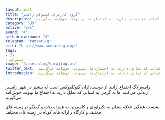 ```yaml
---
layout: post
title: "گروه کاربران لینوکس رامسر"
description:  رامسر لاگ اجتماع آزادی از دوست‌داران گنو/لینوکس است که بیشتر در شهر رامسر زندگی می‌کنند. ما به گرمی به کسانی که تمایل دارند به اجتماع ما بپیوند، خوش‌آمد می‌گوییم.
category: 'لاگ'
active: "yes"
evand: "#"
github_username: "#"
telegram: "ramsarlug"
site: "http://www.ramsarlug.org/"
tags:
- لاگ
- لینوکس
image: '/assets/img/karajlug.png'
twitter_text:  رامسر‌لاگ اجتماع آزادی از دوست‌داران گنو/لینوکس است که بیشتر در شهر رامسر زندگی می‌کنند. ما به گرمی به کسانی که تمایل دارند به اجتماع ما بپیوند، خوش‌آمد می‌گوییم.
introduction:  رامسر‌لاگ اجتماع آزادی از دوست‌داران گنو/لینوکس است که بیشتر در شهر رامسر زندگی می‌کنند. ما به گرمی به کسانی که تمایل دارند به اجتماع ما بپیوند، خوش‌آمد می‌گوییم.
---
```


 رامسر‌لاگ اجتماع آزادی از دوست‌داران گنو/لینوکس است که بیشتر در شهر رامسر زندگی می‌کنند. ما به گرمی به کسانی که تمایل دارند به اجتماع ما بپیوند، خوش‌آمد می‌گوییم.

نشست هفتگی علاقه مندان به تکنولوژی و کامپیوتر، به همراه بحث و گفتگو در زمینه های مختلف و کارگاه و ارائه های کوتاه در زمینه های مختلف
